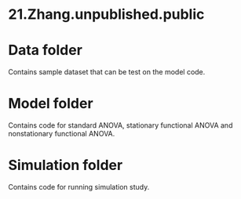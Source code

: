 # 21.Zhang.unpublished.public

# Data folder
Contains sample dataset that can be test on the model code.

# Model folder
Contains code for standard ANOVA, stationary functional ANOVA and nonstationary functional ANOVA.

# Simulation folder
Contains code for running simulation study.
